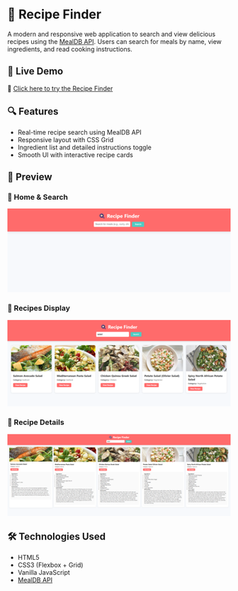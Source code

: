 # 🍳 Recipe Finder

A modern and responsive web application to search and view delicious recipes using the [MealDB API](https://www.themealdb.com/). Users can search for meals by name, view ingredients, and read cooking instructions.

## 🚀 Live Demo

🔗 [Click here to try the Recipe Finder](https://rojalinworks.github.io/Recipe-Finder/) 

## 🔍 Features

* Real-time recipe search using MealDB API
* Responsive layout with CSS Grid
* Ingredient list and detailed instructions toggle
* Smooth UI with interactive recipe cards

## 📸 Preview

### 🔹 Home & Search

![Preview 1](assets/screenshot1.png)

### 🔹 Recipes Display

![Preview 2](assets/screenshot2.png)

### 🔹 Recipe Details

![Preview 3](assets/screenshot3.png)

## 🛠️ Technologies Used

* HTML5
* CSS3 (Flexbox + Grid)
* Vanilla JavaScript
* [MealDB API](https://www.themealdb.com/api.php)
